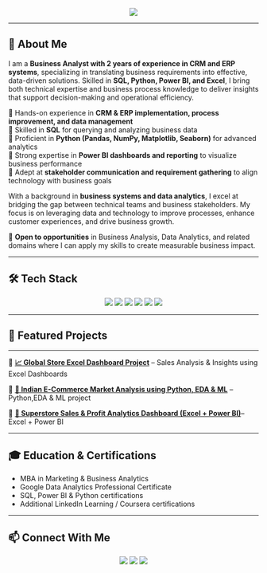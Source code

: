 <p align="center">
  <img src="https://readme-typing-svg.herokuapp.com?size=24&color=3776AB&center=true&vCenter=true&width=600&lines=👋+Hi%2C+I'm+Abhijeet+Kanse;Business+Analyst+%7C+Data+Analytics;SQL+•+Python+•+Power+BI+•+Excel;Turning+Data+into+Business+Decisions" />
</p>

---

## 💼 About Me  

I am a **Business Analyst with 2 years of experience in CRM and ERP systems**, specializing in translating business requirements into effective, data-driven solutions. Skilled in **SQL, Python, Power BI, and Excel**, I bring both technical expertise and business process knowledge to deliver insights that support decision-making and operational efficiency.  

🔹 Hands-on experience in **CRM & ERP implementation, process improvement, and data management**  
🔹 Skilled in **SQL** for querying and analyzing business data  
🔹 Proficient in **Python (Pandas, NumPy, Matplotlib, Seaborn)** for advanced analytics  
🔹 Strong expertise in **Power BI dashboards and reporting** to visualize business performance  
🔹 Adept at **stakeholder communication and requirement gathering** to align technology with business goals  

With a background in **business systems and data analytics**, I excel at bridging the gap between technical teams and business stakeholders. My focus is on leveraging data and technology to improve processes, enhance customer experiences, and drive business growth.  

📌 **Open to opportunities** in Business Analysis, Data Analytics, and related domains where I can apply my skills to create measurable business impact.  

---

## 🛠️ Tech Stack  

<p align="center">  
  <img src="https://img.shields.io/badge/SQL-4479A1?style=for-the-badge&logo=MySQL&logoColor=white" />  
  <img src="https://img.shields.io/badge/Python-3776AB?style=for-the-badge&logo=python&logoColor=white" />  
  <img src="https://img.shields.io/badge/Power%20BI-F2C811?style=for-the-badge&logo=Power%20BI&logoColor=black" />  
  <img src="https://img.shields.io/badge/Excel-217346?style=for-the-badge&logo=microsoft-excel&logoColor=white" />  
  <img src="https://img.shields.io/badge/CRM-0052CC?style=for-the-badge&logo=Atlassian&logoColor=white" />  
  <img src="https://img.shields.io/badge/ERP-FF6F00?style=for-the-badge&logo=SAP&logoColor=white" />  
</p>  

---

## 📂 Featured Projects  
---
🔹 [**📈 Global Store Excel Dashboard Project**](https://github.com/Abhijeet-Kanse/Global-Store-Excel-Dashboard-Project-Sales-Analysis-Insights) – Sales Analysis & Insights using Excel Dashboards  

🔹 [**🚀 Indian E-Commerce Market Analysis using Python, EDA & ML**](https://github.com/Abhijeet-Kanse/Indian-Ecommerce-EDA-ML-Python) – Python,EDA & ML project  

🔹 [**🏬 Superstore Sales & Profit Analytics Dashboard (Excel + Power BI)**](https://github.com/Abhijeet-Kanse/Superstore-Sales-Analytics-Excel-PowerBI)– Excel + Power BI

----
## 🎓 Education & Certifications  

- MBA in Marketing & Business Analytics  
- Google Data Analytics Professional Certificate  
- SQL, Power BI & Python certifications  
- Additional LinkedIn Learning / Coursera certifications   

---

## 📫 Connect With Me  

<p align="center">
  <a href="https://www.linkedin.com/in/abhijeet-kanse"><img src="https://img.shields.io/badge/LinkedIn-0A66C2?style=for-the-badge&logo=linkedin&logoColor=white" /></a>
  <a href="mailto:abhijeetkanse33@gmail.com"><img src="https://img.shields.io/badge/Email-D14836?style=for-the-badge&logo=gmail&logoColor=white" /></a>
  <a href="https://github.com/Abhijeet-Kanse"><img src="https://img.shields.io/badge/GitHub-100000?style=for-the-badge&logo=github&logoColor=white" /></a>
</p>
